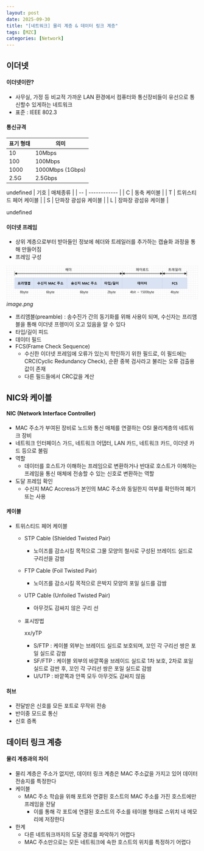 ```yaml
---
layout: post
date: 2025-09-30
title: "[네트워크] 물리 계층 & 데이터 링크 계층"
tags: [MZC]
categories: [Network]
---
```



## 이더넷



#### 이더넷이란? 

- 사무실, 가정 등 비교적 가까운 LAN 환경에서 컴퓨터와 통신장비들이 유선으로 통신할수 있게하는 네트워크
- 표준 : IEEE 802.3


#### 통신규격


| 표기 형태 | 의미               |
| ----- | ---------------- |
| 10    | 10Mbps           |
| 100   | 100Mbps          |
| 1000  | 1000Mbps (1Gbps) |
| 2.5G  | 2.5Gbps          |

undefined
| 기호 | 매체종류         |
| -- | ------------ |
| C  | 동축 케이블       |
| T  | 트위스티드 페어 케이블 |
| S  | 단파장 광섬유 케이블  |
| L  | 장파장 광섬유 케이블  |

undefined

#### 이더넷 프레임

- 상위 계층으로부터 받아들인 정보에 헤더와 트레일러를 추가하는 캡슐화 과정을 통해 만들어짐
- 프레임 구성

![0](/assets/img/2025-09-30-[네트워크]-물리-계층-&-데이터-링크-계층.md/0.png)_image.png_

- 프리앰블(preamble) : 송수진가 간의 동기화를 위해 사용이 되며, 수신자는 프리앰블을 통해 이더넷 프렝미이 오고 있음을 알 수 있다
- 타입/길이 피드
- 데이터 필드
- FCS(Frame Check Sequence)
	- 수신한 이더넷 프레임에 오류가 있는지 학인하기 위한 필드로, 이 필드에는 CRC(Cyclic Redundancy Check), 순환 중복 검사라고 불리는 오류 검출용 값이 존재
	- 다른 필드들에서 CRC값을 계산


## NIC와 케이블



#### NIC (Network Interface Controller)

- MAC 주소가 부여된 장비로 노드와 통신 매체를 연결하는 OSI 물리계층의 네트워크 장비
- 네트워크 인터페이스 가드, 네트워크 어댑터, LAN 카드, 네트워크 카드, 이더넷 카드 등으로 불림
- 역할
	- 데이터를 호스트가 이해하는 프레임으로 변환하거나 반대로 호스트가 이해하는 프레임을 통신 매체에 전송할 수 있는 신호로 변환하는 역할
- 도달 프레임 확인
	- 수신지 MAC Accress가 본인의 MAC 주소와 동일한지 여부를 확인하여 폐기 또는 사용


#### 케이블

- 트위스티드 페어 케이블
	- STP Cable (Shielded Twisted Pair)
		- 노이즈를 감소시킬 목적으로 그물 모양의 철사로 구성된 브레이드 실드로 구리선을 감쌈
	- FTP Cable (Foil Twisted Pair)
		- 노이즈를 감소시킬 목적으로 은박지 모양의 포일 실드를 감쌈
	- UTP Cable (Unfoiled Twisted Pair)
		- 아무것도 감싸지 않은 구리 선
	- 표시방법

		xx/yTP

		- S/FTP : 케이블 외부는 브레이드 실드로 보호되며, 꼬인 각 구리선 쌍은 포일 실드로 감쌈
		- SF/FTP : 케이블 외부의 바깥쪽을 브레이드 실드로 1차 보호, 2차로 포일 실드로 감싼 후, 꼬인 각 구리선 쌍은 포일 실드로 감쌈
		- U/UTP : 바깥쪽과 안쪽 모두 아무것도 감싸지 않음


#### 허브

- 전달받은 신호를 모든 포트로 무작위 전송
- 반이중 모드로 통신
- 신호 증폭


## 데이터 링크 계층



#### 물리 계층과의 차이

- 물리 계층은 주소가 없지만, 데이터 링크 계층은 MAC 주소값을 가지고 있어 데이터 전송지를 특정한다
- 케이블
	- MAC 주소 학습을 위해 포트와 연결된 호스트의 MAC 주소를 가진 호스트에만 프레임을 전달
		- 이를 통해 각 포트에 연결된 호스트의 주소를 테이블 형태로 스위치 내 메모리에 저장한다
- 한계
	- 다른 네트워크까지의 도달 경로를 파악하기 어렵다
	- MAC 주소만으로는 모든 네트워크에 속한 호스트의 위치를 특정하기 어렵다
